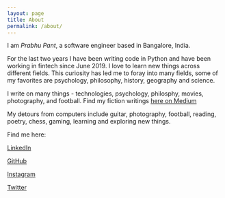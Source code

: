 ```yaml
---
layout: page
title: About
permalink: /about/
---
```


I am *Prabhu Pant*, a software engineer based in Bangalore, India.

For the last two years I have been writing code in Python and have been working in fintech since June 2019. I love to learn new things across different fields. This curiosity has led me to foray into many fields, some of my favorites are psychology, philosophy, history, geography and science.

I write on many things - technologies, psychology, philosphy, movies, photography, and football. Find my fiction writings [here on Medium](https://medium.com/@heyPrabhu)

My detours from computers include guitar, photography, football, reading, poetry, chess, gaming, learning and exploring new things.

Find me here:

[LinkedIn](https://www.linkedin.com/in/prabhupant/)

[GitHub](https://github.com/prabhupant)

[Instagram](https://www.instagram.com/prabhupant/)

[Twitter](https://twitter.com/prabhupant09)
